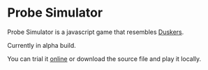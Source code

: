 Probe Simulator
===============

Probe Simulator is a javascript game that resembles [Duskers](http://store.steampowered.com/app/254320/).

Currently in alpha build.

You can trial it [online](http://leptc.github.io/probesim/) or download the source file and play it locally.
